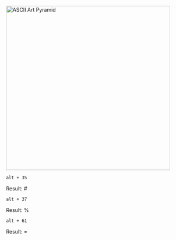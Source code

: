 

<p align="left">
  <img src="https://github.com/wordsguy/stunning-spoon/blob/main/a_001.png.png" width="450" title="ASCII Art Pyramid">
</p>


	alt + 35
  Result: #	
	

	alt + 37 
  Result: %	
	

	alt + 61
  Result: =
